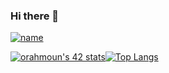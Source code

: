 ### Hi there 👋
[![name](https://www.codewars.com/users/sama_sama/badges/large)](https://www.codewars.com/users/sama_sama)

[![orahmoun's 42 stats](https://badge42.vercel.app/api/v2/cl6xjvj5w00060gmp1rsvgeyn/stats?cursusId=21&coalitionId=76)](https://github.com/JaeSeoKim/badge42)[![Top Langs](https://github-readme-stats.vercel.app/api/top-langs/?username=samasama99)](https://github.com/anuraghazra/github-readme-stats)


